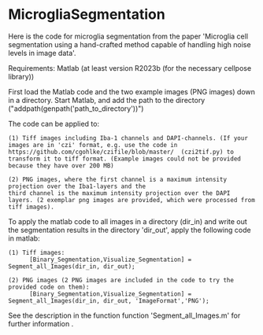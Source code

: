 # MicrogliaSegmentation

Here is the code for microglia segmentation from the paper 'Microglia cell segmentation using a hand-crafted method capable of handling high noise levels in image data'.

Requirements: Matlab (at least version R2023b (for the necessary cellpose library)) 

First load the Matlab code and the two example images (PNG images) down in a directory.
Start Matlab, and add the path to the directory ("addpath(genpath('path_to_directory'))")

The code can be applied to:

    (1) Tiff images including Iba-1 channels and DAPI-channels. (If your images are in 'czi' format, e.g. use the code in 
    https://github.com/cgohlke/czifile/blob/master/  (czi2tif.py) to transform it to tiff format. (Example images could not be provided because they have over 200 MB)

    (2) PNG images, where the first channel is a maximum intensity projection over the Iba1-layers and the 
    third channel is the maximum intensity projection over the DAPI layers. (2 exemplar png images are provided, which were processed from  tiff images).


To apply the matlab code to all images in a directory (dir_in) and write out the segmentation results in the directory 'dir_out', apply the following code in matlab:

    (1) Tiff images:
          [Binary_Segmentation,Visualize_Segmentation] = Segment_all_Images(dir_in, dir_out);
    
    (2) PNG images (2 PNG images are included in the code to try the provided code on them):
          [Binary_Segmentation,Visualize_Segmentation] = Segment_all_Images(dir_in, dir_out, 'ImageFormat','PNG');
    

See the description in the function  function 'Segment_all_Images.m' for further information .    

